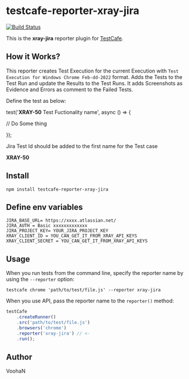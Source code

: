 # testcafe-reporter-xray-jira
[![Build Status](https://travis-ci.org/Vooha-QualiTlabs/testcafe-reporter-xray-jira.svg)](https://travis-ci.org/Vooha-QualiTlabs/testcafe-reporter-xray-jira)

This is the **xray-jira** reporter plugin for [TestCafe](http://devexpress.github.io/testcafe).

## How it Works?

This reporter creates Test Execution for the current Execution with `Test Execution for Windows Chrome Feb-dd-2022` format. Adds the Tests to the Test Run and update the Results to the Test Runs. It adds Screenshots as Evidence and Errors as comment to the Failed Tests.

Define the test as below:

test('**XRAY-50** Test Fuctionality name', async () => {

// Do Some thing

});

Jira Test Id should be added to the first name for the Test case 

**XRAY-50**

## Install

```
npm install testcafe-reporter-xray-jira
```
## Define env variables

```
JIRA_BASE_URL= https://xxxx.atlassian.net/ 
JIRA_AUTH = Basic xxxxxxxxxxxxx
JIRA_PROJECT_KEY= YOUR_JIRA_PROJECT_KEY
XRAY_CLIENT_ID = YOU_CAN_GET_IT_FROM_XRAY_API_KEYS
XRAY_CLIENT_SECRET = YOU_CAN_GET_IT_FROM_XRAY_API_KEYS

```

## Usage

When you run tests from the command line, specify the reporter name by using the `--reporter` option:

```
testcafe chrome 'path/to/test/file.js' --reporter xray-jira
```


When you use API, pass the reporter name to the `reporter()` method:

```js
testCafe
    .createRunner()
    .src('path/to/test/file.js')
    .browsers('chrome')
    .reporter('xray-jira') // <-
    .run();
```

## Author
VoohaN 
